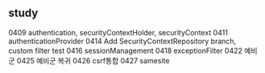 ## study
0409 authentication, securityContextHolder, securityContext
0411 authenticationProvider
0414 Add SecurityContextRepository branch, custom filter test
0416 sessionManagement
0418 exceptionFilter
0422 예비군
0425 예비군 복귀
0426 csrf통합
0427 samesite

